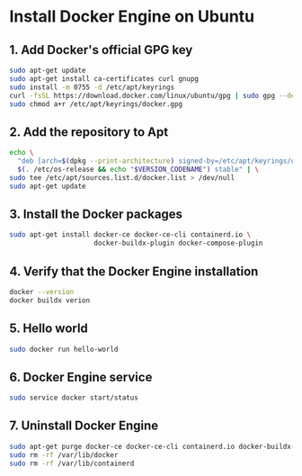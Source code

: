 # Install Docker Engine on Ubuntu

## 1. Add Docker's official GPG key

```bash
sudo apt-get update
sudo apt-get install ca-certificates curl gnupg
sudo install -m 0755 -d /etc/apt/keyrings
curl -fsSL https://download.docker.com/linux/ubuntu/gpg | sudo gpg --dearmor -o /etc/apt/keyrings/docker.gpg
sudo chmod a+r /etc/apt/keyrings/docker.gpg
```

## 2. Add the repository to Apt

```bash
echo \
  "deb [arch=$(dpkg --print-architecture) signed-by=/etc/apt/keyrings/docker.gpg] https://download.docker.com/linux/ubuntu \
  $(. /etc/os-release && echo "$VERSION_CODENAME") stable" | \
sudo tee /etc/apt/sources.list.d/docker.list > /dev/null
sudo apt-get update
```

## 3. Install the Docker packages

```bash
sudo apt-get install docker-ce docker-ce-cli containerd.io \
                     docker-buildx-plugin docker-compose-plugin
```

## 4. Verify that the Docker Engine installation

```bash
docker --version
docker buildx verion
```

## 5. Hello world

```bash
sudo docker run hello-world
```

## 6. Docker Engine service

```bash
sudo service docker start/status
```

## 7. Uninstall Docker Engine

```bash
sudo apt-get purge docker-ce docker-ce-cli containerd.io docker-buildx-plugin docker-compose-plugin docker-ce-rootless-extras
sudo rm -rf /var/lib/docker
sudo rm -rf /var/lib/containerd
```
